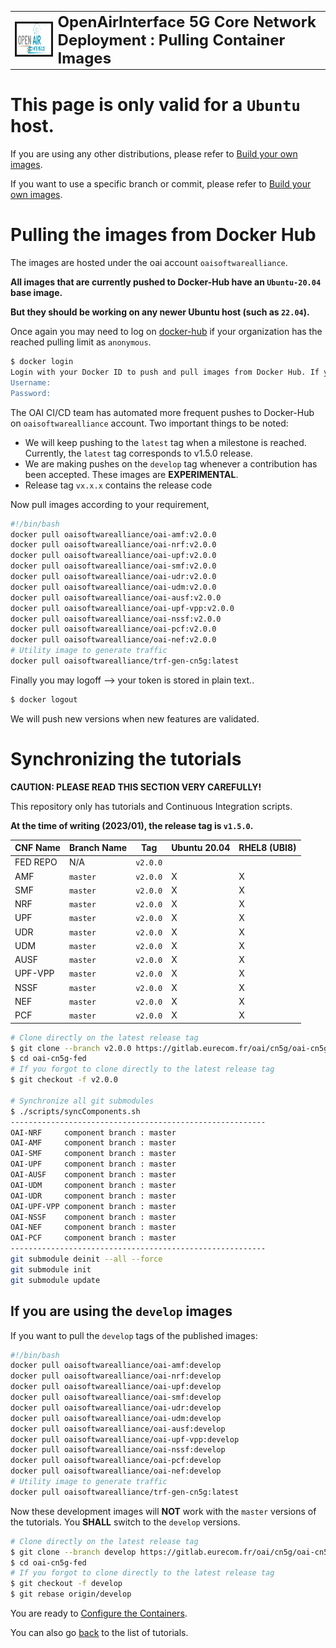 <table style="border-collapse: collapse; border: none;">
  <tr style="border-collapse: collapse; border: none;">
    <td style="border-collapse: collapse; border: none;">
      <a href="http://www.openairinterface.org/">
         <img src="./images/oai_final_logo.png" alt="" border=3 height=50 width=150>
         </img>
      </a>
    </td>
    <td style="border-collapse: collapse; border: none; vertical-align: center;">
      <b><font size = "5">OpenAirInterface 5G Core Network Deployment : Pulling Container Images</font></b>
    </td>
  </tr>
</table>

# This page is only valid for a `Ubuntu` host.

If you are using any other distributions, please refer to [Build your own images](./BUILD_IMAGES.md).

If you want to use a specific branch or commit, please refer to [Build your own images](./BUILD_IMAGES.md).

# Pulling the images from Docker Hub #

The images are hosted under the oai account `oaisoftwarealliance`.

**All images that are currently pushed to Docker-Hub have an `Ubuntu-20.04` base image.**

**But they should be working on any newer Ubuntu host (such as `22.04`).**

Once again you may need to log on [docker-hub](https://hub.docker.com/) if your organization has the reached pulling limit as `anonymous`.

```bash
$ docker login
Login with your Docker ID to push and pull images from Docker Hub. If you don't have a Docker ID, head over to https://hub.docker.com to create one.
Username:
Password:
```

The OAI CI/CD team has automated more frequent pushes to Docker-Hub on `oaisoftwarealliance` account. Two important things to be noted:
  - We will keep pushing to the `latest` tag when a milestone is reached. Currently, the `latest` tag corresponds to v1.5.0 release.
  - We are making pushes on the `develop` tag whenever a contribution has been accepted. These images are **EXPERIMENTAL**.
  - Release tag `vx.x.x` contains the release code

Now pull images according to your requirement,

```bash
#!/bin/bash
docker pull oaisoftwarealliance/oai-amf:v2.0.0
docker pull oaisoftwarealliance/oai-nrf:v2.0.0
docker pull oaisoftwarealliance/oai-upf:v2.0.0
docker pull oaisoftwarealliance/oai-smf:v2.0.0
docker pull oaisoftwarealliance/oai-udr:v2.0.0
docker pull oaisoftwarealliance/oai-udm:v2.0.0
docker pull oaisoftwarealliance/oai-ausf:v2.0.0
docker pull oaisoftwarealliance/oai-upf-vpp:v2.0.0
docker pull oaisoftwarealliance/oai-nssf:v2.0.0
docker pull oaisoftwarealliance/oai-pcf:v2.0.0
docker pull oaisoftwarealliance/oai-nef:v2.0.0
# Utility image to generate traffic
docker pull oaisoftwarealliance/trf-gen-cn5g:latest
```

Finally you may logoff --> your token is stored in plain text..

```bash
$ docker logout
```

We will push new versions when new features are validated.

# Synchronizing the tutorials #

**CAUTION: PLEASE READ THIS SECTION VERY CAREFULLY!**

This repository only has tutorials and Continuous Integration scripts.

**At the time of writing (2023/01), the release tag is `v1.5.0`.**

| CNF Name    | Branch Name | Tag      | Ubuntu 20.04 | RHEL8 (UBI8)    |
| ----------- | ----------- | -------- | ------------ | ----------------|
| FED REPO    | N/A         | `v2.0.0` |              |                 |
| AMF         | `master`    | `v2.0.0` | X            | X               |
| SMF         | `master`    | `v2.0.0` | X            | X               |
| NRF         | `master`    | `v2.0.0` | X            | X               |
| UPF         | `master`    | `v2.0.0` | X            | X               |
| UDR         | `master`    | `v2.0.0` | X            | X               |
| UDM         | `master`    | `v2.0.0` | X            | X               |
| AUSF        | `master`    | `v2.0.0` | X            | X               |
| UPF-VPP     | `master`    | `v2.0.0` | X            | X               |
| NSSF        | `master`    | `v2.0.0` | X            | X               |
| NEF         | `master`    | `v2.0.0` | X            | X               |
| PCF         | `master`    | `v2.0.0` | X            | X               |

```bash
# Clone directly on the latest release tag
$ git clone --branch v2.0.0 https://gitlab.eurecom.fr/oai/cn5g/oai-cn5g-fed.git
$ cd oai-cn5g-fed
# If you forgot to clone directly to the latest release tag
$ git checkout -f v2.0.0

# Synchronize all git submodules
$ ./scripts/syncComponents.sh
---------------------------------------------------------
OAI-NRF     component branch : master
OAI-AMF     component branch : master
OAI-SMF     component branch : master
OAI-UPF     component branch : master
OAI-AUSF    component branch : master
OAI-UDM     component branch : master
OAI-UDR     component branch : master
OAI-UPF-VPP component branch : master
OAI-NSSF    component branch : master
OAI-NEF     component branch : master
OAI-PCF     component branch : master
---------------------------------------------------------
git submodule deinit --all --force
git submodule init
git submodule update
```

## If you are using the `develop` images ##

If you want to pull the `develop` tags of the published images:

```bash
#!/bin/bash
docker pull oaisoftwarealliance/oai-amf:develop
docker pull oaisoftwarealliance/oai-nrf:develop
docker pull oaisoftwarealliance/oai-upf:develop
docker pull oaisoftwarealliance/oai-smf:develop
docker pull oaisoftwarealliance/oai-udr:develop
docker pull oaisoftwarealliance/oai-udm:develop
docker pull oaisoftwarealliance/oai-ausf:develop
docker pull oaisoftwarealliance/oai-upf-vpp:develop
docker pull oaisoftwarealliance/oai-nssf:develop
docker pull oaisoftwarealliance/oai-pcf:develop
docker pull oaisoftwarealliance/oai-nef:develop
# Utility image to generate traffic
docker pull oaisoftwarealliance/trf-gen-cn5g:latest
```

Now these development images will **NOT** work with the `master` versions of the tutorials. You **SHALL** switch to the `develop` versions.

```bash
# Clone directly on the latest release tag
$ git clone --branch develop https://gitlab.eurecom.fr/oai/cn5g/oai-cn5g-fed.git
$ cd oai-cn5g-fed
# If you forgot to clone directly to the latest release tag
$ git checkout -f develop
$ git rebase origin/develop
```

You are ready to [Configure the Containers](./CONFIGURE_CONTAINERS.md).

You can also go [back](./DEPLOY_HOME.md) to the list of tutorials.
